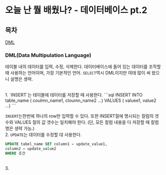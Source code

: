 # 오늘 난 뭘 배웠나? - 데이터베이스 pt.2

## 목차
[DML](dml(data-multipulation-language))


### DML(Data Multipulation Language)
테이블 내의 데이터를 입력, 수정, 삭제한다. 데이터베이스에 들어 있는 데이터를 조작할 때 사용하는 언어이며, 가장 기본적인 언어. 
`SELECT`역시 DML이지만 여태 많이 써 왔으니 설명은 생략.

<br> 
1. `INSERT`는 테이블에 데이터를 저장할 때 사용한다. 
```sql
INSERT INTO table_name (
coulmn_name1, cloumn_name2 ...)
VALUES ( valuee1, value2 ...)
```


`INSERT`는한번에 하나의 row만 입력할 수 있다. 또한 INSERT절에 명시되는 칼럼의 갯수와 VALUES 절의 값 갯수는 일치해야 한다.
(단, 모든 칼럼 내용을 다 저장할 때 칼럼 명은 생략 가능.) 
<br>
2. `UPDATE`는 데이터를 수정할 대 사용한다.
```sql
UPDATE tabel_name SET column1 = update_value1,
column2 = update_value2
WHERE 조건
```
<br>
3. 
